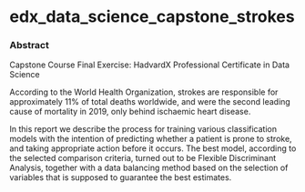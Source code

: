 # edx_data_science_capstone_strokes

### Abstract
Capstone Course Final Exercise: HadvardX Professional Certificate in Data Science

According to the World Health Organization, strokes are responsible for approximately 11% of total deaths
worldwide, and were the second leading cause of mortality in 2019, only behind ischaemic heart disease.

In this report we describe the process for training various classification models with the intention of predicting
whether a patient is prone to stroke, and taking appropriate action before it occurs.
The best model, according to the selected comparison criteria, turned out to be Flexible Discriminant
Analysis, together with a data balancing method based on the selection of variables that is supposed
to guarantee the best estimates.
